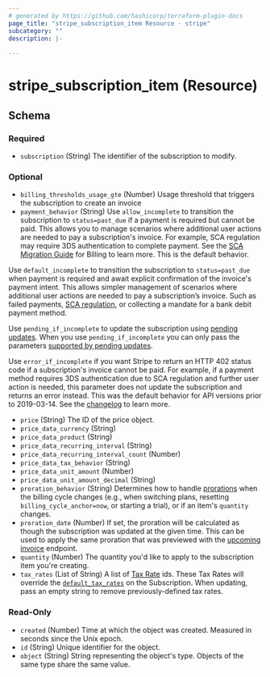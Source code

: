 ```yaml
---
# generated by https://github.com/hashicorp/terraform-plugin-docs
page_title: "stripe_subscription_item Resource - stripe"
subcategory: ""
description: |-
  
---
```


# stripe_subscription_item (Resource)





<!-- schema generated by tfplugindocs -->
## Schema

### Required

- `subscription` (String) The identifier of the subscription to modify.

### Optional

- `billing_thresholds_usage_gte` (Number) Usage threshold that triggers the subscription to create an invoice
- `payment_behavior` (String) Use `allow_incomplete` to transition the subscription to `status=past_due` if a payment is required but cannot be paid. This allows you to manage scenarios where additional user actions are needed to pay a subscription's invoice. For example, SCA regulation may require 3DS authentication to complete payment. See the [SCA Migration Guide](https://stripe.com/docs/billing/migration/strong-customer-authentication) for Billing to learn more. This is the default behavior.

Use `default_incomplete` to transition the subscription to `status=past_due` when payment is required and await explicit confirmation of the invoice's payment intent. This allows simpler management of scenarios where additional user actions are needed to pay a subscription’s invoice. Such as failed payments, [SCA regulation](https://stripe.com/docs/billing/migration/strong-customer-authentication), or collecting a mandate for a bank debit payment method.

Use `pending_if_incomplete` to update the subscription using [pending updates](https://stripe.com/docs/billing/subscriptions/pending-updates). When you use `pending_if_incomplete` you can only pass the parameters [supported by pending updates](https://stripe.com/docs/billing/pending-updates-reference#supported-attributes).

Use `error_if_incomplete` if you want Stripe to return an HTTP 402 status code if a subscription's invoice cannot be paid. For example, if a payment method requires 3DS authentication due to SCA regulation and further user action is needed, this parameter does not update the subscription and returns an error instead. This was the default behavior for API versions prior to 2019-03-14. See the [changelog](https://stripe.com/docs/upgrades#2019-03-14) to learn more.
- `price` (String) The ID of the price object.
- `price_data_currency` (String)
- `price_data_product` (String)
- `price_data_recurring_interval` (String)
- `price_data_recurring_interval_count` (Number)
- `price_data_tax_behavior` (String)
- `price_data_unit_amount` (Number)
- `price_data_unit_amount_decimal` (String)
- `proration_behavior` (String) Determines how to handle [prorations](https://stripe.com/docs/subscriptions/billing-cycle#prorations) when the billing cycle changes (e.g., when switching plans, resetting `billing_cycle_anchor=now`, or starting a trial), or if an item's `quantity` changes.
- `proration_date` (Number) If set, the proration will be calculated as though the subscription was updated at the given time. This can be used to apply the same proration that was previewed with the [upcoming invoice](https://stripe.com/docs/api#retrieve_customer_invoice) endpoint.
- `quantity` (Number) The quantity you'd like to apply to the subscription item you're creating.
- `tax_rates` (List of String) A list of [Tax Rate](https://stripe.com/docs/api/tax_rates) ids. These Tax Rates will override the [`default_tax_rates`](https://stripe.com/docs/api/subscriptions/create#create_subscription-default_tax_rates) on the Subscription. When updating, pass an empty string to remove previously-defined tax rates.

### Read-Only

- `created` (Number) Time at which the object was created. Measured in seconds since the Unix epoch.
- `id` (String) Unique identifier for the object.
- `object` (String) String representing the object's type. Objects of the same type share the same value.


